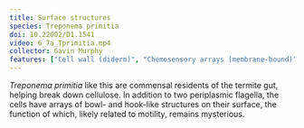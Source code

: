 ```yaml
---
title: Surface structures
species: Treponema primitia 
doi: 10.22002/D1.1541
video: 6_7a_Tprimitia.mp4
collector: Gavin Murphy
features: ["Cell wall (diderm)", "Chemosensory arrays (membrane-bound)", "Flagella (periplasmic)", "Flagellar motors", "Membrane (inner)", "Membrane (outer)", "Pili", "Ribosomes", "Unidentified structures", "Vesicles (cytoplasmic)", "Vesicles (extracellular)"]
---
```


*Treponema primitia* like this are commensal residents of the termite gut, helping break down cellulose. In addition to two periplasmic flagella, the cells have arrays of bowl- and hook-like structures on their surface, the function of which, likely related to motility, remains mysterious.

